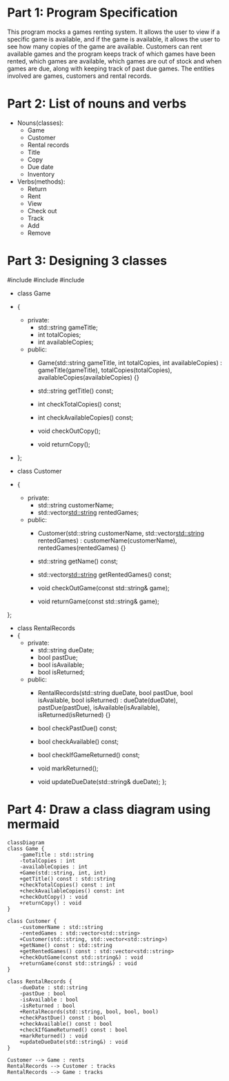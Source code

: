 # Part 1: Program Specification
This program mocks a games renting system. It allows the user to view if a
specific game is available, and if the game is available, it allows the user to
see how many copies of the game are available. Customers can rent available games
and the program keeps track of which games have been rented, which games are available,
which games are out of stock and when games are due, along with keeping track of past due games.
The entities involved are games, customers and rental records.

# Part 2: List of nouns and verbs
* Nouns(classes):
    * Game
    * Customer
    * Rental records
    * Title
    * Copy
    * Due date
    * Inventory
* Verbs(methods):
    * Return
    * Rent
    * View
    * Check out
    * Track
    * Add
    * Remove
    
# Part 3: Designing 3 classes

#include <iostream>
#include <vector>
#include <string>

* class Game
* {
   * private:
        * std::string gameTitle;
        * int totalCopies;
        * int availableCopies;
    * public:
        * Game(std::string gameTitle, int totalCopies, int availableCopies) : gameTitle(gameTitle), totalCopies(totalCopies), availableCopies(availableCopies) {}
        * std::string getTitle() const;
        * int checkTotalCopies() const;
        * int checkAvailableCopies() const;
        
        * void checkOutCopy();
        * void returnCopy();
* };

* class Customer
* {
    * private:
        * std::string customerName;
        * std::vector<std::string> rentedGames;
    * public:
        * Customer(std::string customerName, std::vector<std::string> rentedGames) : customerName(customerName), rentedGames(rentedGames) {}
        
        * std::string getName() const;
        * std::vector<std::string> getRentedGames() const;
        
        * void checkOutGame(const std::string& game);
        * void returnGame(const std::string& game);
        
};

* class RentalRecords
* {
    * private:
        * std::string dueDate;
        * bool pastDue;
        * bool isAvailable;
        * bool isReturned;
    * public:
        * RentalRecords(std::string dueDate, bool pastDue, bool isAvailable, bool isReturned) : dueDate(dueDate), pastDue(pastDue), isAvailable(isAvailable), isReturned(isReturned) {}
        
        * bool checkPastDue() const;
        * bool checkAvailable() const;
        * bool checkIfGameReturned() const;
        
        * void markReturned();
        * void updateDueDate(std::string& dueDate);
};

# Part 4: Draw a class diagram using mermaid
```mermaid
classDiagram
class Game {
    -gameTitle : std::string
    -totalCopies : int
    -availableCopies : int
    +Game(std::string, int, int)
    +getTitle() const : std::string
    +checkTotalCopies() const : int
    +checkAvailableCopies() const: int
    +checkOutCopy() : void
    +returnCopy() : void
}

class Customer {
    -customerName : std::string
    -rentedGames : std::vector<std::string>
    +Customer(std::string, std::vector<std::string>)
    +getName() const : std::string
    +getRentedGames() const : std::vector<std::string>
    +checkOutGame(const std::string&) : void
    +returnGame(const std::string&) : void
}

class RentalRecords {
    -dueDate : std::string
    -pastDue : bool
    -isAvailable : bool
    -isReturned : bool
    +RentalRecords(std::string, bool, bool, bool)
    +checkPastDue() const : bool
    +checkAvailable() const : bool
    +checkIfGameReturned() const : bool
    +markReturned() : void
    +updateDueDate(std::string&) : void
}

Customer --> Game : rents
RentalRecords --> Customer : tracks
RentalRecords --> Game : tracks
```
